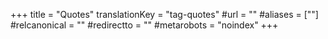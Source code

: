 +++
title = "Quotes"
translationKey = "tag-quotes"
#url = ""
#aliases = [""]
#relcanonical = ""
#redirectto = ""
#metarobots = "noindex"
+++
